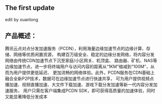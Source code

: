 ## The first update
edit by xuanlong


## 产品概述：
腾讯云点对点分发加速服务（PCDN），利用海量边缘加速节点的边缘计算、存储、网络等优质闲置资源，
构建百万级安全、稳定的边缘分发网络，将内容分发网络由传统CDN加速节点下沉至家庭/小区网关、机顶盒、
路由器、矿机、NAS等边缘加速节点，进一步将终端用户与访问内容的距离从“1KM”缩减到“100M”，从而为用户提供更低延迟、
更加流畅的网络体验。此外，PCDN服务在CDN基础上融合全新P2P技术，数据可在边缘加速节点进行快速共享，
可为用户提供视频点播加速、视频直播加速、大文件下载加速、游戏下载分发加速等新一代内容分发加速服务，
用户只需在客户端集成PCDN SDK，即可获得高质量的加速体验，同时又能显著降低分发成本


